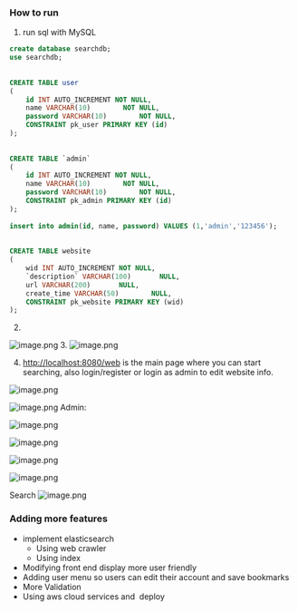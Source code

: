 ### How to run
1. run sql with MySQL

```sql
create database searchdb;  
use searchdb;  
  
  
CREATE TABLE user  
(  
    id INT AUTO_INCREMENT NOT NULL,  
    name VARCHAR(10)        NOT NULL,  
    password VARCHAR(10)        NOT NULL,  
    CONSTRAINT pk_user PRIMARY KEY (id)  
);  
  
  
CREATE TABLE `admin`  
(  
    id INT AUTO_INCREMENT NOT NULL,  
    name VARCHAR(10)        NOT NULL,  
    password VARCHAR(10)        NOT NULL,  
    CONSTRAINT pk_admin PRIMARY KEY (id)  
);  
  
insert into admin(id, name, password) VALUES (1,'admin','123456');  
  
  
CREATE TABLE website  
(  
    wid INT AUTO_INCREMENT NOT NULL,  
    `description` VARCHAR(100)       NULL,  
    url VARCHAR(200)       NULL,  
    create_time VARCHAR(50)        NULL,  
    CONSTRAINT pk_website PRIMARY KEY (wid)  
);
```
2.
![image.png](https://cdn.nlark.com/yuque/0/2022/png/29531365/1657490748988-a9d01812-5cd1-460e-bcdf-d655a1d529f6.png#clientId=u1662158d-4898-4&crop=0&crop=0&crop=1&crop=1&from=paste&height=341&id=u0eabdf7c&margin=%5Bobject%20Object%5D&name=image.png&originHeight=469&originWidth=1949&originalType=binary&ratio=1&rotation=0&showTitle=false&size=251512&status=done&style=none&taskId=u7c2915d7-8482-4f52-8342-2b646a03b15&title=&width=1417.4545454545455)
3.
![image.png](https://cdn.nlark.com/yuque/0/2022/png/29531365/1657490758195-4ce694b9-0db7-4006-bbbd-39131bdc74a1.png#clientId=u1662158d-4898-4&crop=0&crop=0&crop=1&crop=1&from=paste&height=377&id=u9ad3baa3&margin=%5Bobject%20Object%5D&name=image.png&originHeight=518&originWidth=1948&originalType=binary&ratio=1&rotation=0&showTitle=false&size=177362&status=done&style=none&taskId=u0d59c201-f6a5-4831-b561-d95f751e035&title=&width=1416.7272727272727)

4. [http://localhost:8080/web](http://localhost:8080/web) is the main page where you can start searching, also login/register or login as admin to edit website info.

![image.png](https://cdn.nlark.com/yuque/0/2022/png/29531365/1657490782343-02a04415-eb66-4e34-b991-3b312e09fac4.png#clientId=u1662158d-4898-4&crop=0&crop=0&crop=1&crop=1&from=paste&height=814&id=ud377d76c&margin=%5Bobject%20Object%5D&name=image.png&originHeight=1119&originWidth=1931&originalType=binary&ratio=1&rotation=0&showTitle=false&size=63554&status=done&style=none&taskId=ufd04e2b8-8b1b-42e8-b94d-d73bfb2711f&title=&width=1404.3636363636363)




![image.png](https://cdn.nlark.com/yuque/0/2022/png/29531365/1657490805426-2bf38b61-326d-4caa-91eb-33e911664517.png#clientId=u1662158d-4898-4&crop=0&crop=0&crop=1&crop=1&from=paste&height=1022&id=u8197bb25&margin=%5Bobject%20Object%5D&name=image.png&originHeight=1405&originWidth=1728&originalType=binary&ratio=1&rotation=0&showTitle=false&size=1494226&status=done&style=none&taskId=u41279b34-839b-45b4-adc4-8ad6d45a1b7&title=&width=1256.7272727272727)
Admin:

![image.png](https://cdn.nlark.com/yuque/0/2022/png/29531365/1657490877365-6af268e6-72a4-47a5-82a1-629c7ad18e83.png#clientId=u1662158d-4898-4&crop=0&crop=0&crop=1&crop=1&from=paste&height=1001&id=u4166de4b&margin=%5Bobject%20Object%5D&name=image.png&originHeight=1377&originWidth=1913&originalType=binary&ratio=1&rotation=0&showTitle=false&size=1739424&status=done&style=none&taskId=uacb79a81-579a-4e23-bcdb-1ac18ad5953&title=&width=1391.2727272727273)


![image.png](https://cdn.nlark.com/yuque/0/2022/png/29531365/1657490879947-173664da-ebac-495a-9d8d-d5a7c94c35bd.png#clientId=u1662158d-4898-4&crop=0&crop=0&crop=1&crop=1&from=paste&height=1177&id=u0ce68ad6&margin=%5Bobject%20Object%5D&name=image.png&originHeight=1618&originWidth=1920&originalType=binary&ratio=1&rotation=0&showTitle=false&size=268592&status=done&style=none&taskId=u44c42deb-b617-4d16-af4e-fe8e050eec2&title=&width=1396.3636363636363)

![image.png](https://cdn.nlark.com/yuque/0/2022/png/29531365/1657490892608-5c4a5a70-67cd-4f8d-ac03-30aab68c2f31.png#clientId=u1662158d-4898-4&crop=0&crop=0&crop=1&crop=1&from=paste&height=959&id=u961c145f&margin=%5Bobject%20Object%5D&name=image.png&originHeight=1319&originWidth=1908&originalType=binary&ratio=1&rotation=0&showTitle=false&size=229620&status=done&style=none&taskId=uaa2ce67c-d85b-4b6d-af44-6d0fa49baed&title=&width=1387.6363636363637)


![image.png](https://cdn.nlark.com/yuque/0/2022/png/29531365/1657490900969-ac88c0ed-1b29-45d1-99f5-0651e7e00a5a.png#clientId=u1662158d-4898-4&crop=0&crop=0&crop=1&crop=1&from=paste&height=697&id=u7cec38de&margin=%5Bobject%20Object%5D&name=image.png&originHeight=958&originWidth=1936&originalType=binary&ratio=1&rotation=0&showTitle=false&size=115601&status=done&style=none&taskId=u50a4c875-1202-4880-b5f2-747a68bb318&title=&width=1408)


Search
![image.png](https://cdn.nlark.com/yuque/0/2022/png/29531365/1657490920829-771c7dc7-6a24-479d-a13c-800c86f53ccd.png#clientId=u1662158d-4898-4&crop=0&crop=0&crop=1&crop=1&from=paste&height=977&id=u19cb86e8&margin=%5Bobject%20Object%5D&name=image.png&originHeight=1343&originWidth=1625&originalType=binary&ratio=1&rotation=0&showTitle=false&size=231461&status=done&style=none&taskId=udaa69001-aa82-47a9-a19a-f713e67b2a1&title=&width=1181.8181818181818)

### Adding more features

- implement elasticsearch 
   - Using web crawler
   - Using index
- Modifying front end display more user friendly
- Adding user menu so users can edit their account and save bookmarks
- More Validation
- Using aws cloud services and  deploy
